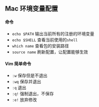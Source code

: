 ## Mac 环境变量配置

#### 命令

- `echo $PATH` 输出当前所有的注册的环境变量
- `echo $SHELL` 查看当前使用的`shell`
- `which name` 查看包的安装路径
- `source name` 刷新配置，让配置能够生效

#### Vim 简单命令

- `:w` 保存但是不退出
- `:wq` 保存并退出
- `:q` 退出
- `:q!` 强制退出，不保存
- `:e!` 放弃修改
